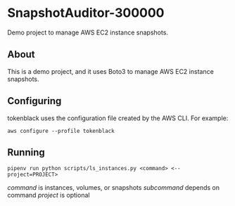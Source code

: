 
# SnapshotAuditor-300000

Demo project to manage AWS EC2 instance snapshots.

## About

This is a demo project, and it uses Boto3 to manage AWS EC2 instance snapshots.

## Configuring

tokenblack uses the configuration file created by the AWS CLI. For example:

`aws configure --profile tokenblack`

## Running

`pipenv run python scripts/ls_instances.py <command> <--project=PROJECT>`

*command* is instances, volumes, or snapshots
*subcommand* depends on command
*project* is optional
